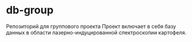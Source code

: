 # db-group
Репозиторий для группового проекта
Проект включает в себя базу данных в области лазерно-индуцированной спектроскопии картофеля.
